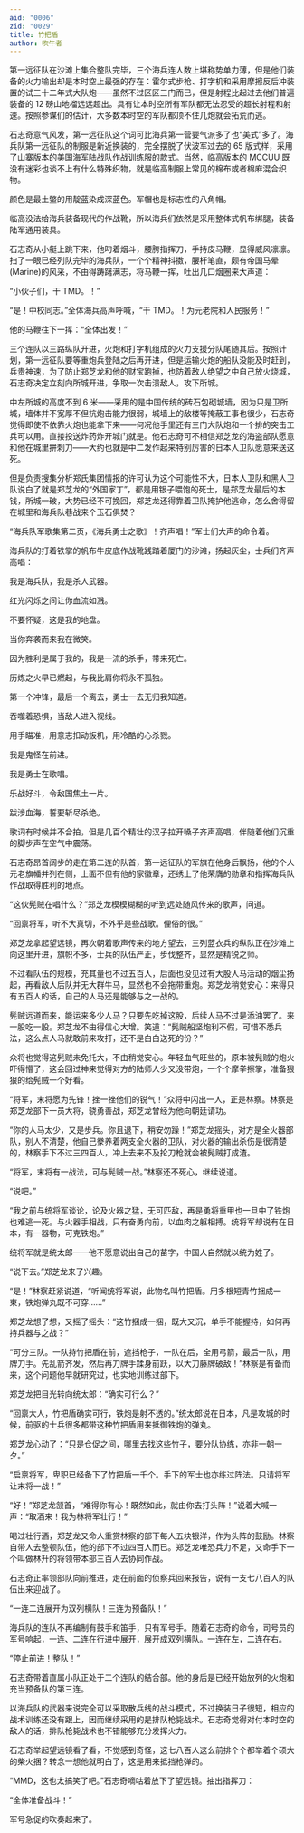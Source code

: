 ```yaml
---
aid: "0006"
zid: "0029"
title: 竹把盾
author: 吹牛者
---
```


第一远征队在沙滩上集合整队完毕，三个海兵连人数上堪称势单力薄，但是他们装备的火力输出却是本时空上最强的存在：霍尔式步枪、打字机和采用摩擦反后冲装置的试三十二年式大队炮——虽然不过区区三门而已，但是射程比起过去他们普遍装备的 12 磅山地榴远远超出。具有让本时空所有军队都无法忍受的超长射程和射速。按照参谋们的估计，大多数本时空的军队都顶不住几炮就会拓荒而逃。

石志奇意气风发，第一远征队这个词可比海兵第一营要气派多了也“美式”多了。海兵队第一远征队的制服是新近换装的，完全摆脱了伏波军过去的 65 版式样，采用了山寨版本的美国海军陆战队作战训练服的款式。当然，临高版本的 MCCUU 既没有迷彩也谈不上有什么特殊织物，就是临高制服上常见的棉布或者棉麻混合织物。

颜色是最土鳖的用靛蓝染成深蓝色。军帽也是标志性的八角帽。

临高没法给海兵装备现代的作战靴，所以海兵们依然是采用整体式帆布绑腿，装备陆军通用装具。

石志奇从小艇上跳下来，他叼着烟斗，腰胯指挥刀，手持皮马鞭，显得威风凛凛。扫了一眼已经列队完毕的海兵队，一个个精神抖擞，腰杆笔直，颇有帝国马晕(Marine)的风采，不由得踌躇满志，将马鞭一挥，吐出几口烟圈来大声道：

“小伙子们，干 TMD。！”

“是！中校同志。”全体海兵高声呼喊，“干 TMD。！为元老院和人民服务！”

他的马鞭往下一挥：“全体出发！”

三个连队以三路纵队开进，火炮和打字机组成的火力支援分队尾随其后。按照计划，第一远征队要等重炮兵登陆之后再开进，但是运输火炮的船队没能及时赶到，兵贵神速，为了防止郑芝龙和他的财宝跑掉，也防着敌人绝望之中自己放火烧城，石志奇决定立刻向所城开进，争取一次击溃敌人，攻下所城。

中左所城的高度不到 6 米——采用的是中国传统的砖石包砌城墙，因为只是卫所城，墙体并不宽厚不但抗炮击能力很弱，城墙上的敌楼等掩蔽工事也很少，石志奇觉得即使不依靠火炮也能拿下来——何况他手里还有三门大队炮和一个排的突击工兵可以用。直接投送炸药炸开城门就是。他石志奇可不相信郑芝龙的海盗部队愿意和他在城里拼刺刀——大约也就是中二发作起来特别厉害的日本人卫队愿意来送这死。

但是负责搜集分析郑氏集团情报的许可认为这个可能性不大，日本人卫队和黑人卫队说白了就是郑芝龙的“外国家丁”，都是用银子喂饱的死士，是郑芝龙最后的本钱，所城一破，大势已经不可挽回，郑芝龙还得靠着卫队掩护他逃命，怎么舍得留在城里和海兵队巷战来个玉石俱焚？

“海兵队军歌集第二页，《海兵勇士之歌》！齐声唱！”军士们大声的命令着。

海兵队的打着铁掌的帆布牛皮底作战靴践踏着厦门的沙滩，扬起灰尘，士兵们齐声高唱：

我是海兵队，我是杀人武器。

红光闪烁之间让你血流如溅。

不要怀疑，这是我的地盘。

当你奔袭而来我在微笑。

因为胜利是属于我的，我是一流的杀手，带来死亡。

历炼之火早已燃起，与我比肩你将永不孤独。

第一个冲锋，最后一个离去，勇士一去无归我知道。

吞噬着恐惧，当敌人进入视线。

用手瞄准，用意志扣动扳机，用冷酷的心杀戮。

我是鬼怪在前进。

我是勇士在歌唱。

乐战好斗，令敌国焦土一片。

跋涉血海，誓要斩尽杀绝。

歌词有时候并不合拍，但是几百个精壮的汉子拉开嗓子齐声高唱，伴随着他们沉重的脚步声在空气中震荡。

石志奇昂首阔步的走在第二连的队首，第一远征队的军旗在他身后飘扬，他的个人元老旗幡并列在侧，上面不但有他的家徽章，还绣上了他荣膺的勋章和指挥海兵队作战取得胜利的地点。

“这伙髡贼在唱什么？”郑芝龙模模糊糊的听到远处随风传来的歌声，问道。

“回禀将军，听不大真切，不外乎是些战歌。俚俗的很。”

郑芝龙拿起望远镜，再次朝着歌声传来的地方望去，三列蓝衣兵的纵队正在沙滩上向这里开进，旗帜不多，士兵的队伍严正，步伐整齐，显然是精锐之师。

不过看队伍的规模，充其量也不过五百人，后面也没见过有大股人马活动的烟尘扬起，再看敌人后队并无大群牛马，显然也不会拖带重炮。郑芝龙稍觉安心：来得只有五百人的话，自己的人马还是能够与之一战的。

髡贼远道而来，能运来多少人马？只要先吃掉这股，后续人马不过是添油罢了。来一股吃一股。郑芝龙不由得信心大增。笑道：“髡贼船坚炮利不假，可惜不悉兵法，这么点人马就敢前来攻打，还不是白白送死的份？”

众将也觉得这髡贼未免托大，不由稍觉安心。年轻血气旺些的，原本被髡贼的炮火吓得懵了，这会回过神来觉得对方的陆师人少又没带炮，一个个摩拳擦掌，准备狠狠的给髡贼一个好看。

“将军，末将愿为先锋！挫一挫他们的锐气！”众将中闪出一人，正是林察。林察是郑芝龙部下一员大将，骁勇善战，郑芝龙曾经为他向朝廷请功。

“你的人马太少，又是步兵。你且退下，稍安勿躁！”郑芝龙摇头，对方是全火器部队，别人不清楚，他自己豢养着两支全火器的卫队，对火器的输出杀伤是很清楚的，林察手下不过三四百人，冲上去来不及抡刀枪就会被髡贼打成渣。

“将军，末将有一战法，可与髡贼一战。”林察还不死心，继续说道。

“说吧。”

“我之前与统将军谈论，论及火器之猛，无可匹敌，再是勇将重甲也一旦中了铁炮也难逃一死。与火器手相战，只有奋勇向前，以血肉之躯相搏。统将军却说有在日本，有一器物，可克铁炮。”

统将军就是统太郎——他不愿意说出自己的苗字，中国人自然就以统为姓了。

“说下去。”郑芝龙来了兴趣。

“是！”林察赶紧说道，“听闻统将军说，此物名叫竹把盾。用多根短青竹捆成一束，铁炮弹丸既不可穿……”

郑芝龙想了想，又摇了摇头：“这竹捆成一捆，既大又沉，单手不能握持，如何再持兵器与之战？”

“可分三队。一队持竹把盾在前，遮挡枪子，一队在后，全用弓箭，最后一队，用牌刀手。先乱箭齐发，然后再刀牌手蹂身前跃，以大刀藤牌破敌！”林察是有备而来，这个问题他早就研究过，也实地训练过部下。

郑芝龙把目光转向统太郎：“确实可行么？”

“回禀大人，竹把盾确实可行，铁炮是射不透的。”统太郎说在日本，凡是攻城的时候，前驱的士兵很多都带这种竹把盾用来抵御铁炮的弹丸。

郑芝龙心动了：“只是仓促之间，哪里去找这些竹子，要分队协练，亦非一朝一夕。”

“启禀将军，卑职已经备下了竹把盾一千个。手下的军士也亦练过阵法。只请将军让末将一战！”

“好！”郑芝龙颔首，“难得你有心！既然如此，就由你去打头阵！”说着大喊一声：“取酒来！我为林将军壮行！”

喝过壮行酒，郑芝龙又命人重赏林察的部下每人五块银洋，作为头阵的鼓励。林察自带人去整顿队伍，他的部下不过四百人而已。郑芝龙唯恐兵力不足，又命手下一个叫做林升的将领带本部三百人去协同作战。

石志奇正率领部队向前推进，走在前面的侦察兵回来报告，说有一支七八百人的队伍出来迎战了。

“一连二连展开为双列横队！三连为预备队！”

海兵队的连队不再编制有鼓手和笛手，只有军号手。随着石志奇的命令，司号员的军号响起，一连、二连在行进中展开，展开成双列横队。一连在左，二连在右。

“停止前进！整队！”

石志奇带着直属小队正处于二个连队的结合部。他的身后是已经开始放列的火炮和充当预备队的第三连。

以海兵队的武器来说完全可以采取散兵线的战斗模式，不过换装日子很短，相应的战术训练还没有跟上，因而继续采用的是排队枪毙战术。石志奇觉得对付本时空的敌人的话，排队枪毙战术也不错能够充分发挥火力。

石志奇举起望远镜看了看，不觉感到奇怪，这七八百人这么前排个个都举着个硕大的柴火捆？转念一想他就明白了，这是用来抵挡枪弹的。

“MMD，这也太搞笑了吧。”石志奇嘀咕着放下了望远镜。抽出指挥刀：

“全体准备战斗！”

军号急促的吹奏起来了。
